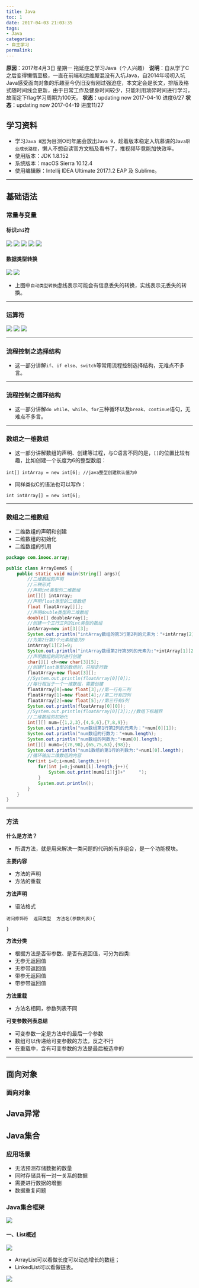 ```yaml
---
title: Java
toc: 1
date: 2017-04-03 21:03:35
tags:
- Java
categories:
- 自主学习
permalink:
---
```

**原因**：2017年4月3日 星期一 拖延症之学习Java（个人兴趣）
**说明**：自从学了C之后变得懒惰至极，一直在前端和运维厮混没有入坑Java，自2014年唠叨入坑Java感受面向对象的乐趣至今仍旧没有刚过强迫症，本文定会是长文，排版及格式随时间线会更新，由于日常工作及健身时间较少，只能利用琐碎时间进行学习，故而定下flag学习周期为100天。
**状态**：updating now 2017-04-10 进度6/27
**状态**：updating now 2017-04-19 进度11/27
 <!-- more -->

## 学习资料
- 学习`Java 8`因为目测O司年底会放出`Java 9`，趁着版本稳定入坑慕课的`Java职业成长路径`，懒人不想自读官方文档及看书了，推视频毕竟能加快效率。
- 使用版本：JDK 1.8.152 
- 系统版本：macOS Sierra 10.12.4
- 使用编辑器：Intellij IDEA Ultimate 2017.1.2 EAP 及 Sublime。

---

## 基础语法

### 常量与变量
#### 标识`zhi`符
![](http://okj8snz5g.bkt.clouddn.com/blog/biaozhifuzongjie.png)
![](http://okj8snz5g.bkt.clouddn.com/blog/biaozhifuguanjianzi.png)
![](http://okj8snz5g.bkt.clouddn.com/blog/biaozhifushujuleixing.png)
![](http://okj8snz5g.bkt.clouddn.com/blog/fenlei.png)
![](http://okj8snz5g.bkt.clouddn.com/blog/biaozhifuzimianzhi.png)
#### 数据类型转换
![](http://okj8snz5g.bkt.clouddn.com/blog/zidongshujuleixingzhuanhuan.png)
![](http://okj8snz5g.bkt.clouddn.com/blog/qiangzhileixingzhuanhuan.png)
- 上图中`自动类型转换`虚线表示可能会有信息丢失的转换，实线表示无丢失的转换。

---

### 运算符
![](http://okj8snz5g.bkt.clouddn.com/blog/2017461.png)
![](http://okj8snz5g.bkt.clouddn.com/blog/2017462.png)
![](http://okj8snz5g.bkt.clouddn.com/blog/2017463.png)

---

### 流程控制之选择结构
- 这一部分讲解`if`、`if else`、`switch`等常用流程控制选择结构，无难点不多言。

---

### 流程控制之循环结构
- 这一部分讲解`do while`、`while`、`for`三种循环以及`break`、`continue`语句，无难点不多言。

---

### 数组之一维数组
- 这一部分讲解数组的声明、创建等过程，与C语言不同的是，`[]`的位置比较有趣，比如创建一个长度为6的整型数组：

```
int[] intArray = new int[6]; //java整型创建默认值为0
```
- 同样类似C的语法也可以写作：

```
int intArray[] = new int[6];
```

---

### 数组之二维数组
- 二维数组的声明和创建
- 二维数组的初始化
- 二维数组的引用

```java
package com.imooc.array;

public class ArrayDemo5 {
    public static void main(String[] args){
        //二维数组的声明
        //三种形式
        //声明int类型的二维数组
        int[][] intArray;
        //声明float类型的二维数组
        float floatArray[][];
        //声明double类型的二维数组
        double[] doubleArray[];
        //创建一个三行三列的int类型的数组
        intArray=new int[3][3];
        System.out.println("intArray数组的第3行第2列的元素为："+intArray[2][1]);
        //为第2行第3个元素赋值为9
        intArray[1][2]=9;
        System.out.println("intArray数组第2行第3列的元素为:"+intArray[1][2]);
        //声明数组的同时进行创建
        char[][] ch=new char[3][5];
        //创建float类型的数组时，只指定行数
        floatArray=new float[3][];
        //System.out.println(floatArray[0][0]);
        //每行相当于一个一维数组，需要创建
        floatArray[0]=new float[3];//第一行有三列
        floatArray[1]=new float[4];//第二行有四列
        floatArray[2]=new float[5];//第三行有5列
        System.out.println(floatArray[0][0]);
        //System.out.println(floatArray[0][3]);//数组下标越界
        //二维数组的初始化
        int[][] num={{1,2,3},{4,5,6},{7,8,9}}; 
        System.out.println("num数组第1行第2列的元素为："+num[0][1]);
        System.out.println("num数组的行数为："+num.length);
        System.out.println("num数组的列数为:"+num[0].length);
        int[][] num1={{78,98},{65,75,63},{98}};
        System.out.println("num1数组的第1行的列数为:"+num1[0].length);
        //循环输出二维数组的内容
        for(int i=0;i<num1.length;i++){
            for(int j=0;j<num1[i].length;j++){
                System.out.print(num1[i][j]+"     ");
            }
            System.out.println();
        }
    }
}
```

---

### 方法

__什么是方法？__
- 所谓方法，就是用来解决一类问题的代码的有序组合，是一个功能模块。

__主要内容__
- 方法的声明
- 方法的重载

__方法声明__
- 语法格式

```
访问修饰符  返回类型  方法名(参数列表){

}
```

__方法分类__
- 根据方法是否带参数、是否有返回值，可分为四类:
- 无参无返回值
- 无参带返回值
- 带参无返回值
- 带参带返回值

__方法重载__
- 方法名相同，参数列表不同

__可变参数列表总结__
- 可变参数一定是方法中的最后一个参数
- 数组可以传递给可变参数的方法，反之不行
- 在重载中，含有可变参数的方法是最后被选中的

---

## 面向对象
### 面向对象



## Java异常







## Java集合
### 应用场景
- 无法预测存储数据的数量
- 同时存储具有一对一关系的数据
- 需要进行数据的增删
- 数据重复问题

### Java集合框架
![](http://okj8snz5g.bkt.clouddn.com/blog/Jietu20170525-061750.jpg)

#### 一、List概述
![](http://okj8snz5g.bkt.clouddn.com/blog/Screen%20Shot%202017-05-25%20at%2006.19.15.png)
- ArrayList可以看做长度可以动态增长的数组；
- LinkedList可以看做链表。

![](http://okj8snz5g.bkt.clouddn.com/blog/Screen%20Shot%202017-05-25%20at%2006.20.47.png)

